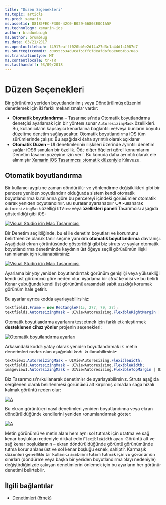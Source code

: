 ```yaml
---
title: "Düzen Seçenekleri"
ms.topic: article
ms.prod: xamarin
ms.assetid: D8180FEC-F300-42C0-B029-66803E0C1A5F
ms.technology: xamarin-ios
author: bradumbaugh
ms.author: brumbaug
ms.date: 03/21/2017
ms.openlocfilehash: f4917eafff020bb0e2d14a27d3c1a44d1d4087d7
ms.sourcegitcommit: 30055c534d9caf5dffcfdeafd6f08e666fb870a8
ms.translationtype: MT
ms.contentlocale: tr-TR
ms.lasthandoff: 03/09/2018
---
```

# <a name="layout-options"></a>Düzen Seçenekleri

Bir görünümü yeniden boyutlandırılmış veya Döndürülmüş düzenini denetlemek için iki farklı mekanizmalar vardır:

-  **Otomatik boyutlandırma** – Tasarımcısı'nda Otomatik boyutlandırma denetçisi ayarlamak için bir yöntem sunar `AutoresizingMask` özellikleri. Bu, kullanıcıların kapsayıcı kenarlarına bağlantılı ve/veya bunların boyutu düzeltme denetim sağlayacaktır. Otomatik boyutlandırma iOS tüm sürümlerinde çalışır. Bu aşağıdaki daha ayrıntılı olarak açıklanır
-  **Otomatik Düzen** – UI denetimlerinin ilişkileri üzerinde ayrıntılı denetim sağlar iOS6 sunulan bir özellik. Öğe diğer öğeleri göreli konumlarını Denetim tasarım yüzeyine izin verir. Bu konuda daha ayrıntılı olarak ele alınmıştır [Xamarin iOS Tasarımcısı otomatik düzeniyle](~/ios/user-interface/designer/designer-auto-layout.md) Kılavuzu.


## <a name="autosizing"></a>Otomatik boyutlandırma

Bir kullanıcı aygıtı ne zaman döndürülür ve yönlendirme değişiklikleri gibi bir pencere yeniden boyutlandırır olduğunda sistem kendi otomatik boyutlandırma kurallarına göre bu pencereyi içindeki görünümler otomatik olarak yeniden boyutlandırılır. Bu kurallar ayarlanabilir C# kullanarak `AutoresizingMask` özelliği `UIView` veya **özellikleri paneli** Tasarımcısı aşağıda gösterildiği gibi iOS:

 [![](layout-options-images/image41.png "Visual Studio için Mac Tasarımcısı")](layout-options-images/image41.png#lightbox)

Bir Denetim seçildiğinde, bu el ile denetim boyutları ve konumunu belirtmenize olanak tanır seçme yanı sıra **otomatik boyutlandırma** davranışı. Aşağıdaki ekran görüntüsünde gösterildiği gibi biz struts ve yaylar otomatik boyutlandırma denetiminde kaydının üst öğeye seçili görünümün ilişki tanımlamak için kullanabilirsiniz:

 [![](layout-options-images/image42.png "Visual Studio için Mac Tasarımcısı")](layout-options-images/image42.png#lightbox)

Ayarlama bir *yay* yeniden boyutlandırmak görünüm genişliği veya yüksekliği kendi üst görünümü göre neden olur. Ayarlama bir *strut* kendisi ve bu belirli Kenar çubuğunda kendi üst görünümü arasındaki sabit uzaklığı korumak görünüm hale getirir.

Bu ayarlar ayrıca kodda ayarlayabilirsiniz:

```csharp
textfield1.Frame = new RectangleF(15, 277, 79, 27);
textfield1.AutoresizingMask = UIViewAutoresizing.FlexibleRightMargin | UIViewAutoresizing.FlexibleBottomMargin;
```


Otomatik boyutlandırma ayarlarını test etmek için farklı etkinleştirmek **desteklenen cihaz yönler** projenin seçenekleri:

 [![](layout-options-images/image43a.png "Otomatik boyutlandırma ayarları")](layout-options-images/image43a.png#lightbox)

Arkasındaki kodda yatay olarak yeniden boyutlandırmak iki metin denetimleri neden olan aşağıdaki kodu kullanabilirsiniz:

```csharp
textview1.AutoresizingMask = UIViewAutoresizing.FlexibleWidth;
textfield1.AutoresizingMask = UIViewAutoresizing.FlexibleWidth;
imageview1.AutoresizingMask = UIViewAutoresizing.FlexibleTopMargin | UIViewAutoresizing.FlexibleLeftMargin;
```


Biz Tasarımcısı'nı kullanarak denetimler de ayarlayabilirsiniz. Struts aşağıda sergilenen olarak belirlenmesi görünümü alt kırpılmış olmadan sağa hizalı kalmak görüntü neden olur:

 [![](layout-options-images/autoresize.png "A")](layout-options-images/autoresize.png#lightbox)

Bu ekran görüntüleri nasıl denetimleri yeniden boyutlandırma veya ekran döndürüldüğünde kendilerini yeniden konumlandırmak göster:

 [![](layout-options-images/image44a.png "A")](layout-options-images/image44a.png#lightbox)

Metin görünümü ve metin alanı hem aynı sol tutmak için uzatma ve sağ kenar boşlukları nedeniyle dikkat edin `FlexibleWidth` ayarı. Görüntü alt ve sağ kenar boşluklarının – ekran döndürüldüğünde görüntü görünümünde tutma korur anlamı üst ve sol kenar boşluğu esnek, sahiptir. Karmaşık düzenleri genellikle bir kullanıcı arabirimi tutarlı tutmak için ve görünümün sınırları (döndürme veya başka bir yeniden boyutlandırma olayı nedeniyle) değiştirdiğinizde çakışan denetimlerini önlemek için bu ayarların her görünür denetimi belirtebilir.





## <a name="related-links"></a>İlgili bağlantılar

- [Denetimleri (örnek)](https://developer.xamarin.com/samples/Controls/)

